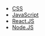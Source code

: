 * [CSS](css/README_CSS.MD#readme)
* [JavaScript](js/README_JS.md#readme)
* [React.JS](react/README_REACT.md#readme)
* [Node.JS](react/README_NODEJS.md#readme)